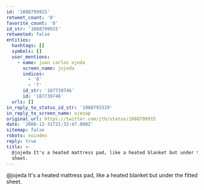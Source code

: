 ```yaml
---
id: '1088799915'
retweet_count: '0'
favorite_count: '0'
id_str: '1088799915'
retweeted: false
entities:
  hashtags: []
  symbols: []
  user_mentions:
    - name: juan carlos ojeda
      screen_name: jojeda
      indices:
        - '0'
        - '7'
      id_str: '187739746'
      id: '187739746'
  urls: []
in_reply_to_status_id_str: '1088793319'
in_reply_to_screen_name: ojezap
original_url: https://twitter.com/jth/status/1088799915
date: '2008-12-31T21:32:47.000Z'
sitemap: false
robots: noindex
reply: true
title: >-
  @jojeda It's a heated mattress pad, like a heated blanket but under the fitted
  sheet.
---
```


@jojeda It's a heated mattress pad, like a heated blanket but under the fitted sheet.